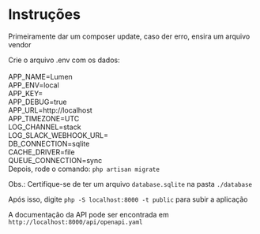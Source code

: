 # Instruções
Primeiramente dar um composer update, caso der erro, ensira um arquivo vendor

Crie o arquivo .env com os dados: <br>
<br>APP_NAME=Lumen 
<br>APP_ENV=local
<br>APP_KEY=
<br>APP_DEBUG=true
<br>APP_URL=http://localhost
<br>APP_TIMEZONE=UTC
<br>LOG_CHANNEL=stack
<br>LOG_SLACK_WEBHOOK_URL=
<br>DB_CONNECTION=sqlite
<br>CACHE_DRIVER=file
<br>QUEUE_CONNECTION=sync
<br>
Depois, rode o comando: `php artisan migrate`

Obs.: Certifique-se de ter um arquivo `database.sqlite` na pasta `./database`

Após isso, digite `php -S localhost:8000 -t public` para subir a aplicação

A documentação da API pode ser encontrada em `http://localhost:8000/api/openapi.yaml`
